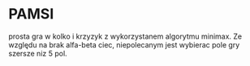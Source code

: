 # PAMSI
prosta gra w kolko i krzyzyk z wykorzystanem algorytmu minimax. Ze względu na brak alfa-beta ciec, niepolecanym jest wybierac pole gry szersze niz 5 pol.
